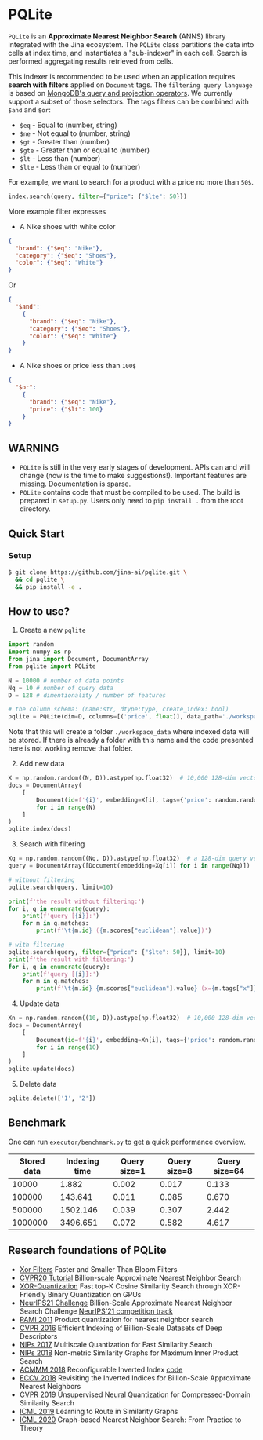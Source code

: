 # PQLite

`PQLite` is an  **Approximate Nearest Neighbor Search** (ANNS) library integrated with the Jina ecosystem.
The `PQLite` class partitions the data into cells at index time, and instantiates a "sub-indexer" in each cell.  Search is performed aggregating results retrieved from cells.

This indexer is recommended to be used when an application requires **search with filters** applied on `Document` tags.
The `filtering query language` is based on [MongoDB's query and projection operators](https://docs.mongodb.com/manual/reference/operator/query/). We currently support a subset of those selectors.
The tags filters can be combined with `$and` and `$or`:

- `$eq` - Equal to (number, string)
- `$ne` - Not equal to (number, string)
- `$gt` - Greater than (number)
- `$gte` - Greater than or equal to (number)
- `$lt` - Less than (number)
- `$lte` - Less than or equal to (number)

For example, we want to search for a product with a price no more than `50$`.
```python
index.search(query, filter={"price": {"$lte": 50}})
```

More example filter expresses

- A Nike shoes with white color

```JSON
{
  "brand": {"$eq": "Nike"},
  "category": {"$eq": "Shoes"},
  "color": {"$eq": "White"}
}
```

Or

```JSON
{
  "$and":
    {
      "brand": {"$eq": "Nike"},
      "category": {"$eq": "Shoes"},
      "color": {"$eq": "White"}
    }
}
```


- A Nike shoes or price less than `100$`

```JSON
{
  "$or":
    {
      "brand": {"$eq": "Nike"},
      "price": {"$lt": 100}
    }
}
```


## WARNING

- `PQLite` is still in the very early stages of development. APIs can and will change (now is the time to make suggestions!). Important features are missing. Documentation is sparse.
- `PQLite` contains code that must be compiled to be used. The build is prepared in `setup.py`. Users only need to `pip install .` from the root directory.

## Quick Start

### Setup

```bash
$ git clone https://github.com/jina-ai/pqlite.git \
  && cd pqlite \
  && pip install -e .
```
## How to use?

1. Create a new `pqlite`

```python
import random
import numpy as np
from jina import Document, DocumentArray
from pqlite import PQLite

N = 10000 # number of data points
Nq = 10 # number of query data
D = 128 # dimentionality / number of features

# the column schema: (name:str, dtype:type, create_index: bool)
pqlite = PQLite(dim=D, columns=[('price', float)], data_path='./workspace_data')
```

Note that this will create a folder `./workspace_data` where indexed data will be stored.
If there is already a folder with this name and the code presented here is not working remove that folder.


2. Add new data

```python
X = np.random.random((N, D)).astype(np.float32)  # 10,000 128-dim vectors to be indexed
docs = DocumentArray(
    [
        Document(id=f'{i}', embedding=X[i], tags={'price': random.random()})
        for i in range(N)
    ]
)
pqlite.index(docs)
```

3. Search with filtering

```python
Xq = np.random.random((Nq, D)).astype(np.float32)  # a 128-dim query vector
query = DocumentArray([Document(embedding=Xq[i]) for i in range(Nq)])

# without filtering
pqlite.search(query, limit=10)

print(f'the result without filtering:')
for i, q in enumerate(query):
    print(f'query [{i}]:')
    for m in q.matches:
        print(f'\t{m.id} ({m.scores["euclidean"].value})')

# with filtering
pqlite.search(query, filter={"price": {"$lte": 50}}, limit=10)
print(f'the result with filtering:')
for i, q in enumerate(query):
    print(f'query [{i}]:')
    for m in q.matches:
        print(f'\t{m.id} {m.scores["euclidean"].value} (x={m.tags["x"]})')
```

4. Update data

```python
Xn = np.random.random((10, D)).astype(np.float32)  # 10,000 128-dim vectors to be indexed
docs = DocumentArray(
    [
        Document(id=f'{i}', embedding=Xn[i], tags={'price': random.random()})
        for i in range(10)
    ]
)
pqlite.update(docs)
```

5. Delete data

```python
pqlite.delete(['1', '2'])
```

## Benchmark

One can run `executor/benchmark.py` to get a quick performance overview.

|Stored data| Indexing time | Query size=1 | Query size=8 | Query size=64|
|---|---|---|---|---|
|10000 | 1.882 | 0.002 | 0.017 | 0.133|
|100000 | 143.641 | 0.011 | 0.085 | 0.670|
|500000 | 1502.146 | 0.039 | 0.307 | 2.442|
|1000000 | 3496.651 | 0.072 | 0.582 | 4.617|

## Research foundations of PQLite

- [Xor Filters](https://lemire.me/blog/2019/12/19/xor-filters-faster-and-smaller-than-bloom-filters/) Faster and Smaller Than Bloom Filters
- [CVPR20 Tutorial](https://www.youtube.com/watch?v=SKrHs03i08Q&list=PLKQB14e0EJUWaTnwgQogJ3nSLzEFNn9d8&t=849s) Billion-scale Approximate Nearest Neighbor Search
- [XOR-Quantization](https://arxiv.org/pdf/2008.02002.pdf) Fast top-K Cosine Similarity Search through XOR-Friendly Binary Quantization on GPUs
- [NeurIPS21 Challenge](http://big-ann-benchmarks.com/index.html) Billion-Scale Approximate Nearest Neighbor Search Challenge [NeurIPS'21 competition track](https://neurips.cc/Conferences/2021/CompetitionTrack)
- [PAMI 2011](https://hal.inria.fr/inria-00514462v1/document) Product quantization for nearest neighbor search
- [CVPR 2016](https://research.yandex.com/publications/138) Efficient Indexing of Billion-Scale Datasets of Deep Descriptors
- [NIPs 2017](https://papers.nips.cc/paper/2017/file/b6617980ce90f637e68c3ebe8b9be745-Paper.pdf) Multiscale Quantization for Fast Similarity Search
- [NIPs 2018](https://research.yandex.com/publications/187) Non-metric Similarity Graphs for Maximum Inner Product Search
- [ACMMM 2018](https://arxiv.org/abs/1808.03969) Reconfigurable Inverted Index [code](https://github.com/matsui528/rii)
- [ECCV 2018](https://arxiv.org/abs/1802.02422) Revisiting the Inverted Indices for Billion-Scale Approximate Nearest Neighbors
- [CVPR 2019](https://research.yandex.com/publications/196) Unsupervised Neural Quantization for Compressed-Domain Similarity Search
- [ICML 2019](https://research.yandex.com/publications/188) Learning to Route in Similarity Graphs
- [ICML 2020](https://research.yandex.com/publications/280) Graph-based Nearest Neighbor Search: From Practice to Theory
